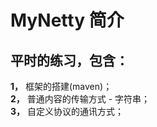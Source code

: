 # MyNetty 简介
## 平时的练习，包含：
<b>1，</b> 框架的搭建(maven)；<br/>
<b>2，</b> 普通内容的传输方式 - 字符串；<br/>
<b>3，</b> 自定义协议的通讯方式；<br/>

